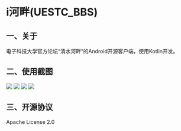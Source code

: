 # i河畔(UESTC_BBS)

## 一、关于
电子科技大学官方论坛“清水河畔”的Android开源客户端，使用Kotlin开发。

## 二、使用截图
![](https://github.com/Febers/UESTC_BBS/blob/master/Screenshots/Screenshot%20(13).png)
![](https://github.com/Febers/UESTC_BBS/blob/master/Screenshots/Screenshot%20(6).png)
![](https://github.com/Febers/UESTC_BBS/blob/master/Screenshots/Screenshot%20(8).png)
![](https://github.com/Febers/UESTC_BBS/blob/master/Screenshots/Screenshot%20(2).png)

## 三、开源协议
Apache License 2.0





